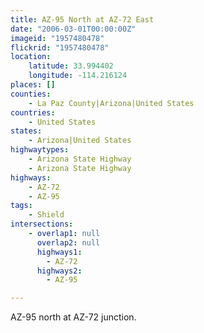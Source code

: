 ```yaml
---
title: AZ-95 North at AZ-72 East
date: "2006-03-01T00:00:00Z"
imageid: "1957480478"
flickrid: "1957480478"
location:
    latitude: 33.994402
    longitude: -114.216124
places: []
counties:
    - La Paz County|Arizona|United States
countries:
    - United States
states:
    - Arizona|United States
highwaytypes:
    - Arizona State Highway
    - Arizona State Highway
highways:
    - AZ-72
    - AZ-95
tags:
    - Shield
intersections:
    - overlap1: null
      overlap2: null
      highways1:
        - AZ-72
      highways2:
        - AZ-95

---
```

AZ-95 north at AZ-72 junction.
